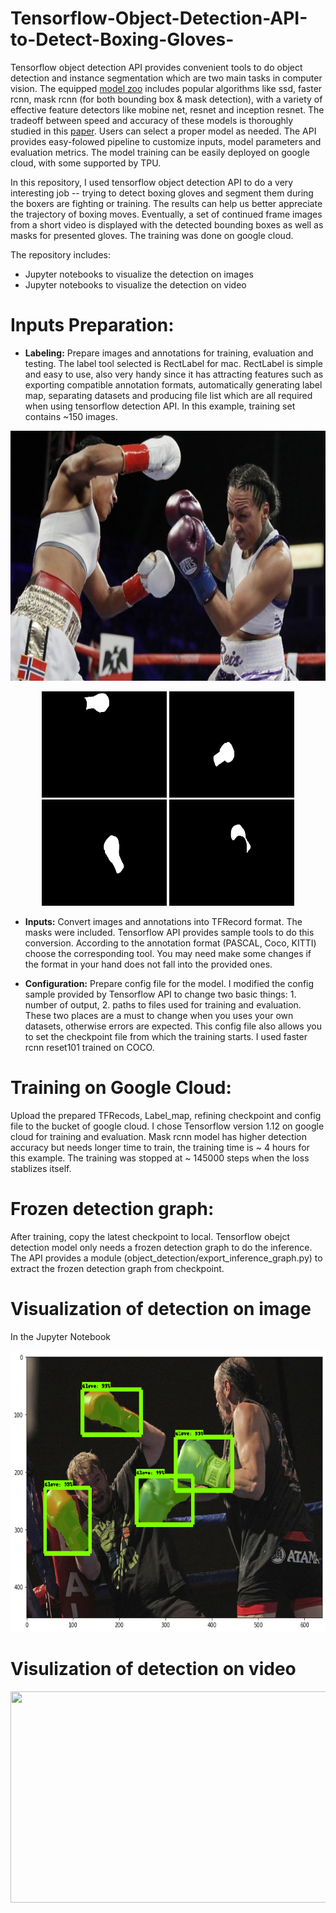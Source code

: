 # Tensorflow-Object-Detection-API-to-Detect-Boxing-Gloves-

Tensorflow object detection API provides convenient tools to do object detection and instance segmentation which are two main tasks in computer vision. The equipped [model zoo](https://github.com/tensorflow/models/blob/master/research/object_detection/g3doc/detection_model_zoo.md) includes popular algorithms like ssd, faster rcnn, mask rcnn (for both bounding box & mask detection), with a variety of effective feature detectors like mobine net, resnet and inception resnet. The tradeoff between speed and accuracy of these models is thoroughly studied in this [paper](https://arxiv.org/pdf/1611.10012.pdf). Users can select a proper model as needed. The API provides easy-folowed pipeline to customize inputs, model parameters and evaluation metrics. The model training can be easily deployed on google cloud, with some supported by TPU. 

In this repository, I used tensorflow object detection API to do a very interesting job -- trying to detect boxing gloves and segment them during the boxers are fighting or training. The results can help us better appreciate the trajectory of boxing moves. Eventually, a set of continued frame images from a short video is displayed with the detected bounding boxes as well as masks for presented gloves. The training was done on google cloud.

The repository includes:

* Jupyter notebooks to visualize the detection on images
* Jupyter notebooks to visualize the detection on video

# Inputs Preparation:

* **Labeling:** Prepare images and annotations for training, evaluation and testing. The label tool selected is RectLabel for mac. RectLabel is simple and easy to use, also very handy since it has attracting features such as exporting compatible annotation formats, automatically generating label map, separating datasets and producing file list which are all required when using tensorflow detection API. In this example, training set contains ~150 images. 

<p align="center">
  <img src="test_images/23.jpeg" width=676 height=400>
</p>

<p align="center">
  <img src="test_images/23_pixels0.png" width=200 height=170> 
  <img src="test_images/23_pixels1.png" width=200 height=170>
  <img src="test_images/23_pixels2.png" width=200 height=170>
  <img src="test_images/23_pixels3.png" width=200 height=170>
 </p>

* **Inputs:** Convert images and annotations into TFRecord format. The masks were included. Tensorflow API provides sample tools to do this conversion. According to the annotation format (PASCAL, Coco, KITTI) choose the corresponding tool. You may need make some changes if the format in your hand does not fall into the provided ones. 

* **Configuration:** Prepare config file for the model. I modified the config sample provided by Tensorflow API to change two basic things: 1. number of output, 2. paths to files used for training and evaluation. These two places are a must to change when you uses your own datasets, otherwise errors are expected. This config file also allows you to set the checkpoint file from which the training starts. I used faster rcnn reset101 trained on COCO. 

# Training on Google Cloud:

Upload the prepared TFRecods, Label_map, refining checkpoint and config file to the bucket of google cloud. I chose Tensorflow version 1.12 on google cloud for training and evaluation. Mask rcnn model has higher detection accuracy but needs longer time to train, the training time is ~ 4 hours for this example. The training was stopped at ~ 145000 steps when the loss stablizes itself.

# Frozen detection graph:

After training, copy the latest checkpoint to local. Tensorflow obejct detection model only needs a frozen detection graph to do the inference. The API provides a module (object_detection/export_inference_graph.py) to extract the frozen detection graph from checkpoint.

# Visualization of detection on image

In the Jupyter Notebook

<p align="center">
  <img src="readme.png" width=676 height=450>
</p>

# Visulization of detection on video

<p align='center'>
  <img width="600" height="338" src="Boxing_fight_readme_downsize.gif">
</p>

